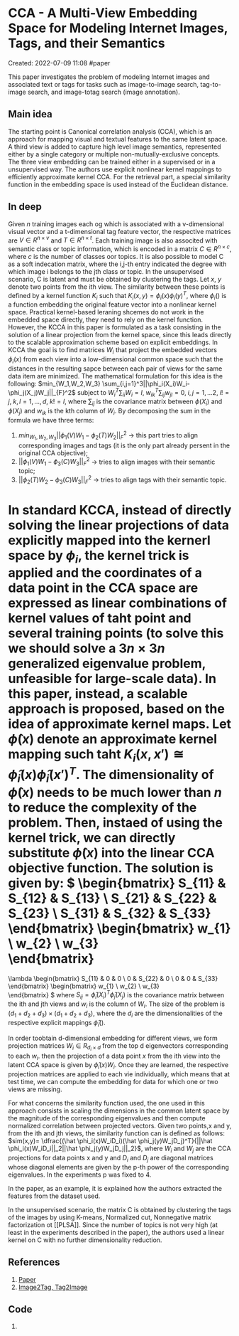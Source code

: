 # CCA - A Multi-View Embedding Space for Modeling Internet Images, Tags, and their Semantics
Created: 2022-07-09 11:08
#paper

This paper investigates the problem of modeling Internet images and associated text or tags for tasks such as image-to-image search, tag-to-image search, and image-totag search (image annotation).
## Main idea
The starting point is Canonical correlation analysis (CCA), which is an approach for mapping visual and textual features to the same latent space. A third view is added to capture high level image semantics, represented either by a single category or multiple non-mutually-exclusive concepts. The three view embedding can be trained either in a supervised or in a unsupervised way. The authors use explicit nonlinear kernel mappings to efficiently approximate kernel CCA. For the retrieval part, a special similarity function in the embedding space is used instead of the Euclidean distance.
## In deep
Given *n* training images each og which is associated with a v-dimensional visual vector and a t-dimensional tag feature vector, the respective matrices are $V \in R^{n \times v}$ and $T \in R^{n \times t}$. Each training image is also associted with semantic class or topic information, which is encoded in a matrix $C \in R^{n \times c}$, where *c* is the number of classes oor topics. It is also possible to model C as a soft indecation matrix, where the i,j-th entry indicated the degree with which image i belongs to the jth class or topic. In the unsupervised scenario, C is latent and must be obtained by clustering the tags.
Let *x*, *y* denote two points from the ith view. The similarity between these points is defined by a kernel function $K_i$ such that $K_i(x,y)= \phi_i(x)\phi_i(y)^T$, where $\phi_i()$ is a function embedding the original feature vector into a nonlinear kernel space. Practical kernel-based leraning shcemes do not work in the embedded space directly, they need to rely on the kernel function. However, the KCCA in this paper is formulated as a task consisting in the solution of a linear projection from the kernel space, since this leads directly to the scalable approximation scheme based on explicit embeddings.
In KCCA the goal is to find matrices 
$W_i$ that project the embedded vectors $\phi_i(x)$ from each view into a low-dimensional common space such that the distances in the resulting sapce between each pair of views for the same data item are minimized. The mathematical formulation for this idea is the following: $min_{W_1,W_2,W_3} \sum_{i,j=1}^3||\phi_i(X_i)W_i-\phi_j(X_j)W_j||_{F}^2$ subject to $W_i^T \sum_{ii}W_i=I, \; w_{ik}^T\sum_{ij}w_{jl}=0, \; i,j=1,...2, \; i!=j, \; k,l=1,...,d, \; k!=l$, where $\sum_{ij}$ is the covariance matrix between $\phi(X_i)$ and $\phi(X_j)$ and $w_{ik}$ is the kth column of $W_i$.
By decomposing the sum in the formula we have three terms: 
1. $min_{W_1,W_2,W_3} ||\phi_1(V)W_1-\phi_2(T)W_2||_{F}^2$ -> this part tries to align corresponding images and tags (it is the only part already persent in the original CCA objective);
2. $||\phi_1(V)W_1-\phi_3(C)W_3||_{F}^2$ -> tries to align images with their semantic topic;
3. $||\phi_2(T)W_2-\phi_3(C)W_3||_{F}^2$ -> tries to align tags  with their semantic topic.

In standard KCCA, instead of directly solving the linear projections of data explicitly mapped into the kernerl space by $\phi_i$, the **kernel trick** is applied and the coordinates of a data point in the CCA space are expressed as linear combinations of kernel values of taht point and several training points (to solve this we should solve a $3n \times 3n$ generalized eigenvalue problem, unfeasible for large-scale data).
In this paper, instead, a scalable approach is proposed, based on the idea of approximate kernel maps. Let $\hat \phi(x)$ denote an approximate kernel mapping such taht $K_i(x,x') \cong \hat \phi_i(x) \hat \phi_i(x')^T$. The dimensionality of $\hat \phi(x)$ needs to be much lower than *n* to reduce the complexity of the problem. Then, instaed of using the kernel trick, we can directly substitute $\hat \phi(x)$ into the linear CCA objective function. The solution is given by: 
$
\begin{bmatrix}
    S_{11}       & S_{12} & S_{13} \\
    S_{21}       & S_{22} & S_{23} \\
    S_{31}       & S_{32} & S_{33}
\end{bmatrix}
\begin{bmatrix}
    w_{1}  \\
    w_{2}  \\
    w_{3}  
\end{bmatrix}
=
\lambda
\begin{bmatrix}
    S_{11} & 0 & 0 \\
    0 & S_{22} & 0 \\
   0 & 0 & S_{33} 
\end{bmatrix}
\begin{bmatrix}
    w_{1}  \\
    w_{2}  \\
    w_{3}  
\end{bmatrix}
$
where $S_{ij}=\hat \phi_i(X_i)^T\hat \phi_j(X_j)$ is the covariance matrix between the ith and jth views and $w_i$ is the column of $W_i$. The size of the problem is $(d_1+d_2+d_3)\times(d_1+d_2+d_3)$, where the $d_i$ are the dimensionalities of the respective explicit mappings $\hat \phi_i()$.

In order toobtain d-dimensional embedding for different views, we form projection matrices $W_i \in R_{d_i \times d}$ from the top d eigenvectors corresponding to each $w_i$. then the projection of a data point *x* from the ith view into the latent CCA space is given by $\hat \phi_i(x)W_i$. Once they are learned, the respective projection matrices are applied to each vie individually, which means that at test time, we can compute the embedding for data for which one or two views are missing.

For what concerns the similarity function used, the one used in this approach consists in scaling the dimensions in the common latent space by the magnitude of the corresponding eigenvalues and then compute normalized correlation between projected vectors. Given two points,x and y, from the ith and jth views, the similarity function can is defined as follows: $sim(x,y)= \dfrac{(\hat \phi_i(x)W_iD_i)(\hat \phi_j(y)W_jD_j)^T}{||\hat \phi_i(x)W_iD_i||_2||\hat \phi_j(y)W_jD_j||_2}$, where $W_i$ and $W_j$ are the CCA projections for data points x and y and $D_i$ and $D_j$ are diagonal matrices whose diagonal elements are given by the p-th power of the corresponding eigenvalues. In the experiments p was fixed to 4.

In the paper, as an example, it is explained how the authors extracted the features from the dataset used.

In the unsupervised scenario, the matrix C is obtained by clustering the tags of the images by using K-means, Normalized cut, Nonnegative matrix factorization ot [[PLSA]]. Since the number of topics is not very high (at least in the experiments described in the paper), the authors used a linear kernel on C with no further dimensionality reduction.

## References
1. [Paper](http://slazebni.cs.illinois.edu/publications/yunchao_cca13.pdf)
2. [Image2Tag, Tag2Image](https://towardsdatascience.com/tag2image-and-image2tag-joint-representations-for-images-and-text-9ad4e5d0d99)

## Code
1. 
